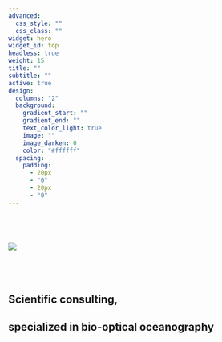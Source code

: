 ```yaml
---
advanced:
  css_style: ""
  css_class: ""
widget: hero
widget_id: top
headless: true
weight: 15
title: ""
subtitle: ""
active: true
design:
  columns: "2"
  background:
    gradient_start: ""
    gradient_end: ""
    text_color_light: true
    image: ""
    image_darken: 0
    color: "#ffffff"
  spacing:
    padding:
      - 20px
      - "0"
      - 20px
      - "0"
---
```

## **<br>**

![](g842.svg)

## **<br>**

## Scientific consulting, **<br>**

## specialized in bio-optical oceanography

## **<br>**

## **<br>**

**<br>**